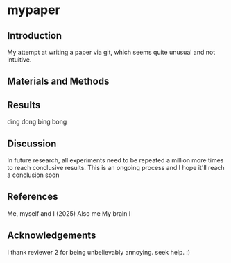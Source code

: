# mypaper

## Introduction
My attempt at writing a paper via git, which seems quite unusual and not intuitive.

## Materials and Methods

## Results

ding dong
bing bong

## Discussion
In future research, all experiments need to be repeated a million more times to reach conclusive results. This is an ongoing process and I hope it'll reach a conclusion soon

## References
Me, myself and I (2025)
Also me
My brain
I

## Acknowledgements
I thank reviewer 2 for being unbelievably annoying. seek help. :)
